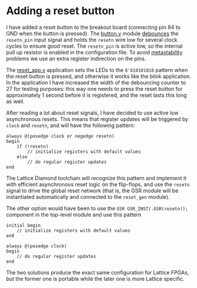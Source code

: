 # Adding a reset button

I have added a reset button to the breakout board (connecting pin 84 to GND when the button is pressed).
The [button.v](../../verilog/button.v) module 
[debounces](https://en.wikipedia.org/wiki/Switch#Contact_bounce)
the `resetn_pin` input signal and holds the `resetn` wire low for several clock cycles to ensure good reset.
The `resetn_pin` is active low, so the internal pull up resistor is enabled in the configuration file.
To avoid [metastability](https://en.wikipedia.org/wiki/Metastability_in_electronics) problems
we use an extra register indirection on the pins.

The [reset_app.v](reset_app.v) application sets the LEDs to the `8'b10101010` pattern
when the reset button is pressed, and otherwise it works like the blink application.
In the application I have increased the width of the debouncing counter to 27 for testing purposes:
this way one needs to press the reset button for approximately 1 second before it is registered,
and the reset lasts this long as well.

After reading a lot about reset signals, I have decided to use active low asynchronous resets.
This means that register updates will be triggered by `clock` and `resetn`,
and will have the following pattern:
```
always @(posedge clock or negedge resetn)
begin
    if (!resetn)
        // initialize registers with default values
    else
        // do regular register updates
end
```
The Lattice Diamond toolchain will recognize this pattern and implement it with efficient
asynchronous reset logic on the flip-flops, and use the `resetn` signal to drive the global reset network (that is, the GSR module will be instantiated automatically and connected to the `reset_gen` module).

The other option would have been to use the `GSR GSR_INST(.GSR(resetn));` component in the top-level module and use this pattern
```
initial begin
    // initialize registers with default values
end

always @(posedge clock)
begin
    // do regular register updates
end
```
The two solutions produce the exact same configuration for Lattice FPGAs, but the former one
is portable while the later one is more Lattice specific.
